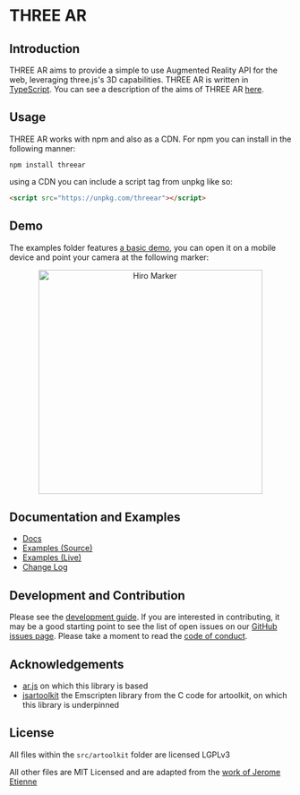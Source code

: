 # THREE AR

## Introduction

THREE AR aims to provide a simple to use Augmented Reality API for the web, leveraging three.js's 3D capabilities. THREE AR is written in [TypeScript](https://www.typescriptlang.org/). You can see a description of the aims of THREE AR [here](./AIMS.md).

## Usage

THREE AR works with npm and also as a CDN. For npm you can install in the following manner:

```
npm install threear
```

using a CDN you can include a script tag from unpkg like so:

```html
<script src="https://unpkg.com/threear"></script>
```

## Demo 

The examples folder features [a basic demo](https://JamesLMilner.github.io/THREEAR/examples/basic.html), you can open it on a mobile device and point your camera at the following marker:

<p align="center">
  <img width="400px" alt="Hiro Marker" src="./data/hiro.jpg"/>
</p>

## Documentation and Examples

* [Docs](https://JamesLMilner.github.io/THREEAR/docs)
* [Examples (Source)](https://JamesLMilner.github.io/THREEAR/)
* [Examples (Live)](https://JamesLMilner.github.io/THREEAR/)
* [Change Log](./CHANGELOG.md)

## Development and Contribution

Please see the [development guide](./DEVELOPMENT.md). If you are interested in contributing, it may be a good starting point to see the list of open issues on our [GitHub issues page](https://github.com/JamesLMilner/THREEAR/issues). Please take a moment to read the [code of conduct](./CODE_OF_CONDUCT.md).


## Acknowledgements

 - [ar.js](https://github.com/jeromeetienne/AR.js) on which this library is based
 - [jsartoolkit](https://github.com/artoolkitx/jsartoolkit5) the Emscripten library from the C code for artoolkit, on which this library is underpinned
 

## License

All files within the `src/artoolkit` folder are licensed LGPLv3

All other files are MIT Licensed and are adapted from the [work of Jerome Etienne](https://github.com/jeromeetienne/AR.js/blob/master/LICENSE.txt) 
